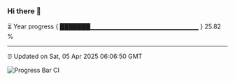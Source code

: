 ### Hi there 👋

⏳ Year progress { ███████▁▁▁▁▁▁▁▁▁▁▁▁▁▁▁▁▁▁▁▁▁▁▁ } 25.82 %

---

⏰ Updated on Sat, 05 Apr 2025 06:06:50 GMT

![Progress Bar CI](https://github.com/liununu/liununu/workflows/Progress%20Bar%20CI/badge.svg)
